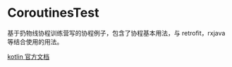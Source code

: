 # CoroutinesTest
基于扔物线协程训练营写的协程例子，包含了协程基本用法，与 retrofit，rxjava等结合使用的用法。

[kotlin 官方文档](https://www.kotlincn.net/docs/reference/coroutines/basics.html)